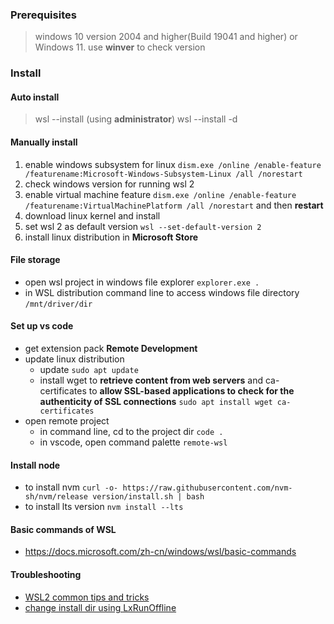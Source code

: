 
### Prerequisites
>windows 10 version 2004 and higher(Build 19041 and higher) or Windows 11. use **winver** to check version

### Install

#### Auto install
> wsl --install (using **administrator**)
> wsl --install -d <distroName>

#### Manually install
1. enable windows subsystem for linux `dism.exe /online /enable-feature /featurename:Microsoft-Windows-Subsystem-Linux /all /norestart`
2. check windows version for running wsl 2
3. enable virtual machine feature `dism.exe /online /enable-feature /featurename:VirtualMachinePlatform /all /norestart` and then **restart** 
4. download linux kernel and install
5. set wsl 2 as default version `wsl --set-default-version 2`
6. install linux distribution in **Microsoft Store**


#### File storage
- open wsl project in windows file explorer `explorer.exe .`
- in WSL distribution command line to access windows file directory `/mnt/driver/dir`

#### Set up vs code
- get extension pack **Remote Development**
- update linux distribution
  - update `sudo apt update`
  - install wget to **retrieve content from web servers** and ca-certificates to **allow SSL-based applications to check for the authenticity of SSL connections** `sudo apt install wget ca-certificates`
- open remote project
  - in command line, cd to the project dir `code .`
  - in vscode, open command palette `remote-wsl`


#### Install node
  - to install nvm `curl -o- https://raw.githubusercontent.com/nvm-sh/nvm/release version/install.sh | bash`
  - to install lts version `nvm install --lts`

#### Basic commands of WSL
  - https://docs.microsoft.com/zh-cn/windows/wsl/basic-commands

#### Troubleshooting
  - [WSL2 common tips and tricks](https://blogs.subhamk.com/pages/wsl2.html)
  - [change install dir using LxRunOffline](https://blog.csdn.net/farer_yyh/article/details/113785474)
